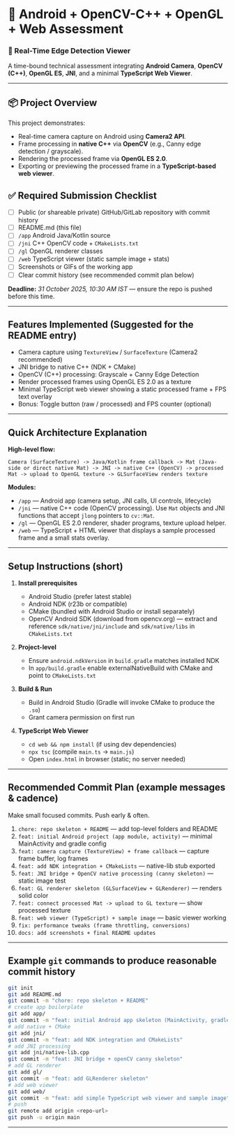 # 🧪 Android + OpenCV-C++ + OpenGL + Web Assessment

### 🚀 Real-Time Edge Detection Viewer  
A time-bound technical assessment integrating **Android Camera**, **OpenCV (C++)**, **OpenGL ES**, **JNI**, and a minimal **TypeScript Web Viewer**.

---

## 📦 Project Overview

This project demonstrates:
- Real-time camera capture on Android using **Camera2 API**.
- Frame processing in **native C++** via **OpenCV** (e.g., Canny edge detection / grayscale).
- Rendering the processed frame via **OpenGL ES 2.0**.
- Exporting or previewing the processed frame in a **TypeScript-based web viewer**.
  

## ✅ Required Submission Checklist

* [ ] Public (or shareable private) GitHub/GitLab repository with commit history
* [ ] README.md (this file)
* [ ] `/app` Android Java/Kotlin source
* [ ] `/jni` C++ OpenCV code + `CMakeLists.txt`
* [ ] `/gl` OpenGL renderer classes
* [ ] `/web` TypeScript viewer (static sample image + stats)
* [ ] Screenshots or GIFs of the working app
* [ ] Clear commit history (see recommended commit plan below)

**Deadline:** *31 October 2025, 10:30 AM IST* — ensure the repo is pushed before this time.

---

## Features Implemented (Suggested for the README entry)

* Camera capture using `TextureView` / `SurfaceTexture` (Camera2 recommended)
* JNI bridge to native C++ (NDK + CMake)
* OpenCV (C++) processing: Grayscale + Canny Edge Detection
* Render processed frames using OpenGL ES 2.0 as a texture
* Minimal TypeScript web viewer showing a static processed frame + FPS text overlay
* Bonus: Toggle button (raw / processed) and FPS counter (optional)

---

## Quick Architecture Explanation

**High-level flow:**

```
Camera (SurfaceTexture) -> Java/Kotlin frame callback -> Mat (Java-side or direct native Mat) -> JNI -> native C++ (OpenCV) -> processed Mat -> upload to OpenGL texture -> GLSurfaceView renders texture
```

**Modules:**

* `/app` — Android app (camera setup, JNI calls, UI controls, lifecycle)
* `/jni` — native C++ code (OpenCV processing). Use `Mat` objects and JNI functions that accept `jlong` pointers to `cv::Mat`.
* `/gl` — OpenGL ES 2.0 renderer, shader programs, texture upload helper.
* `/web` — TypeScript + HTML viewer that displays a sample processed frame and a small stats overlay.

---

## Setup Instructions (short)

1. **Install prerequisites**

   * Android Studio (prefer latest stable)
   * Android NDK (r23b or compatible)
   * CMake (bundled with Android Studio or install separately)
   * OpenCV Android SDK (download from opencv.org) — extract and reference `sdk/native/jni/include` and `sdk/native/libs` in `CMakeLists.txt`

2. **Project-level**

   * Ensure `android.ndkVersion` in `build.gradle` matches installed NDK
   * In `app/build.gradle` enable externalNativeBuild with CMake and point to `CMakeLists.txt`

3. **Build & Run**

   * Build in Android Studio (Gradle will invoke CMake to produce the `.so`)
   * Grant camera permission on first run

4. **TypeScript Web Viewer**

   * `cd web && npm install` (if using dev dependencies)
   * `npx tsc` (compile `main.ts` -> `main.js`)
   * Open `index.html` in browser (static; no server needed)

---

## Recommended Commit Plan (example messages & cadence)

Make small focused commits. Push early & often.

1. `chore: repo skeleton + README` — add top-level folders and README
2. `feat: initial Android project (app module, activity)` — minimal MainActivity and gradle config
3. `feat: camera capture (TextureView) + frame callback` — capture frame buffer, log frames
4. `feat: add NDK integration + CMakeLists` — native-lib stub exported
5. `feat: JNI bridge + OpenCV native processing (canny skeleton)` — static image test
6. `feat: GL renderer skeleton (GLSurfaceView + GLRenderer)` — renders solid color
7. `feat: connect processed Mat -> upload to GL texture` — show processed texture
8. `feat: web viewer (TypeScript) + sample image` — basic viewer working
9. `fix: performance tweaks (frame throttling, conversions)`
10. `docs: add screenshots + final README updates`

---

## Example `git` commands to produce reasonable commit history

```bash
git init
git add README.md
git commit -m "chore: repo skeleton + README"
# create app boilerplate
git add app/
git commit -m "feat: initial Android app skeleton (MainActivity, gradle)"
# add native + CMake
git add jni/
git commit -m "feat: add NDK integration and CMakeLists"
# add JNI processing
git add jni/native-lib.cpp
git commit -m "feat: JNI bridge + openCV canny skeleton"
# add GL renderer
git add gl/
git commit -m "feat: add GLRenderer skeleton"
# add web viewer
git add web/
git commit -m "feat: add simple TypeScript web viewer and sample image"
# push
git remote add origin <repo-url>
git push -u origin main
```

---

